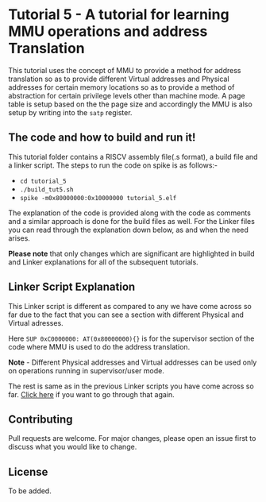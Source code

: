 # Tutorial 5 - A tutorial for learning MMU operations and address Translation

This tutorial uses the concept of MMU to provide a method for address translation so as to provide different Virtual addresses and Physical addresses for certain memory locations so as to provide a method of abstraction for certain privilege levels other than machine mode. A page table is setup based on the the page size and accordingly the MMU is also setup by writing into the ```satp``` register.

## The code and how to build and run it!

This tutorial folder contains a RISCV assembly file(.s format), a build file and a linker script. The steps to run the code on spike is as follows:-

* ```cd tutorial_5```
* ```./build_tut5.sh```
* ``` spike -m0x80000000:0x10000000 tutorial_5.elf ```

The explanation of the code is provided along with the code as comments and a similar approach is done for the build files as well. For the Linker files you can read through the explanation down below, as and when the need arises.

**Please note** that only changes which are significant are highlighted in build and Linker explanations for all of the subsequent tutorials.

## Linker Script Explanation

This Linker script is different as compared to any we have come across so far due to the fact that you can see a section with different Physical and Virtual adresses.

Here ```SUP 0xC0000000: AT(0x80000000){}``` is for the supervisor section of the code where MMU is used to do the address translation.

**Note** - Different Physical addresses and Virtual addresses can be used only on operations running in supervisor/user mode.

The rest is same as in the previous Linker scripts you have come across so far. [Click here](https://github.com/Sanjay-A-Menon/valtrix.opensource/blob/main/riscv_baremetal/tutorial_1/tutorial1.md#linker-script-explanation) if you want to go through that again. 


## Contributing
Pull requests are welcome. For major changes, please open an issue first to discuss what you would like to change.

## License

To be added.
